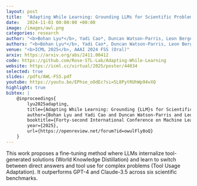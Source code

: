 ```yaml
---
layout: post
title:  "Adapting While Learning: Grounding LLMs for Scientific Problems with Intelligent Tool Usage Adaptation"
date:   2024-11-01 00:00:00 +00:00
image: /images/awl.png
categories: research
author: "<b>Bohan Lyu*</b>, Yadi Cao*, Duncan Watson-Parris, Leon Bergen, Taylor Berg-Kirkpatrick, Rose Yu"
authors: "<b>Bohan Lyu*</b>, Yadi Cao*, Duncan Watson-Parris, Leon Bergen, Taylor Berg-Kirkpatrick, Rose Yu"
venue: "<b>ICML 2025</b>, AAAI 2024 FSS (Oral)"
arxiv: https://arxiv.org/abs/2411.00412
code: https://github.com/Rose-STL-Lab/Adapting-While-Learning
website: https://icml.cc/virtual/2025/poster/44034
selected: true
slides: /pdfs/AWL-FSS.pdf
youtube: https://youtu.be/EPhse_oOdEc?si=5L8PytRUhWp94vXQ
highlight: true
bibtex: |
    @inproceedings{
        lyu2025adapting,
        title={Adapting While Learning: Grounding {LLM}s for Scientific Problems with Tool Usage Adaptation},
        author={Bohan Lyu and Yadi Cao and Duncan Watson-Parris and Leon Bergen and Taylor Berg-Kirkpatrick and Rose Yu},
        booktitle={Forty-second International Conference on Machine Learning},
        year={2025},
        url={https://openreview.net/forum?id=owulFly8oQ}
    }
---
```

This work proposes a fine-tuning method where LLMs internalize tool-generated solutions (World Knowledge Distillation) and learn to switch between direct answers and tool use for complex problems (Tool Usage Adaptation). It outperforms GPT-4 and Claude-3.5 across six scientific benchmarks.